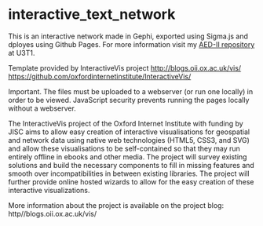 # interactive_text_network

This is an interactive network made in Gephi, exported using Sigma.js and dployes using Github Pages. For more information visit my <a href="https://github.com/callme-ph/AED-II/blob/main/U3T1/" > AED-II repository </a> at U3T1.

Template provided by InteractiveVis project
http://blogs.oii.ox.ac.uk/vis/
https://github.com/oxfordinternetinstitute/InteractiveVis/

Important. The files must be uploaded to a webserver (or run one locally) in order to be viewed. JavaScript security prevents running the pages locally without a webserver.

The InteractiveVis project of the Oxford Internet Institute with funding by JISC aims to allow easy creation of interactive visualisations for geospatial and network data using native web technologies (HTML5, CSS3, and SVG) and allow these visualisations to be self-contained so that they may run entirely offline in ebooks and other media. The project will survey existing solutions and build the necessary components to fill in missing features and smooth over incompatibilities in between existing libraries. The project will further provide online hosted wizards to allow for the easy creation of these interactive visualizations.

More information about the project is available on the project blog:
http//blogs.oii.ox.ac.uk/vis/
